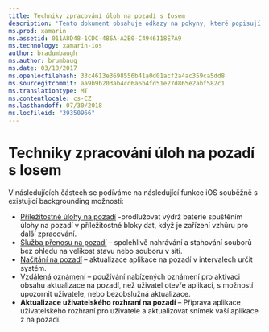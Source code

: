 ```yaml
---
title: Techniky zpracování úloh na pozadí s Iosem
description: 'Tento dokument obsahuje odkazy na pokyny, které popisují různé backgrounding techniky v Iosu: úlohy na pozadí, služba přenosu na pozadí, načítání na pozadí a Vzdálená oznámení.'
ms.prod: xamarin
ms.assetid: 011A8D48-1CDC-486A-A2B0-C4946118E7A9
ms.technology: xamarin-ios
author: bradumbaugh
ms.author: brumbaug
ms.date: 03/18/2017
ms.openlocfilehash: 33c4613e3698556b41a0d01acf2a4ac359ca5dd8
ms.sourcegitcommit: aa9b9b203ab4cd6a6b4fd51e27d865e2abf582c1
ms.translationtype: MT
ms.contentlocale: cs-CZ
ms.lasthandoff: 07/30/2018
ms.locfileid: "39350966"
---
```

# <a name="ios-backgrounding-techniques"></a>Techniky zpracování úloh na pozadí s Iosem

V následujících částech se podíváme na následující funkce iOS souběžně s existující backgrounding možnosti:

-  [Příležitostné úlohy na pozadí](~/ios/app-fundamentals/backgrounding/ios-backgrounding-techniques/ios-backgrounding-with-tasks.md#background_tasks_in_iOS_7) -prodlužovat výdrž baterie spuštěním úlohy na pozadí v příležitostné bloky dat, když je zařízení vzhůru pro další zpracování.
-  [Služba přenosu na pozadí](~/ios/app-fundamentals/backgrounding/ios-backgrounding-techniques/ios-backgrounding-with-tasks.md#background-transfers) – spolehlivě nahrávání a stahování souborů bez ohledu na velikost stavu nebo souboru v síti.
-  [Načítání na pozadí](~/ios/app-fundamentals/backgrounding/ios-backgrounding-techniques/updating-an-application-in-the-background.md#background_fetch) – aktualizace aplikace na pozadí v intervalech určit systém.
-  [Vzdálená oznámení](~/ios/app-fundamentals/backgrounding/ios-backgrounding-techniques/updating-an-application-in-the-background.md#remote_notifications) – používání nabízených oznámení pro aktivaci obsahu aktualizace na pozadí, než uživatel otevře aplikaci, s možností upozornit uživatele, nebo bezobslužná aktualizace.
-  **Aktualizace uživatelského rozhraní na pozadí** – Příprava aplikace uživatelského rozhraní pro uživatele a aktualizovat snímek vaší aplikace z na pozadí.
